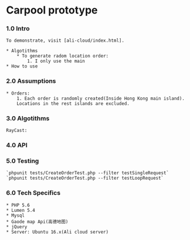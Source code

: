 # Carpool prototype

### 1.0 Intro

    To demonstrate, visit [ali-cloud/index.html].

    * Algotithms
        * To generate radom location order:
            1. I only use the main
    * How to use

### 2.0 Assumptions

    * Orders:
        1. Each order is randomly created(Inside Hong Kong main island).
        Locations in the rest islands are excluded.

### 3.0 Algotithms

    RayCast:

### 4.0 API

### 5.0 Testing

    `phpunit tests/CreateOrderTest.php --filter testSingleRequest`
    `phpunit tests/CreateOrderTest.php --filter testLoopRequest`

### 6.0 Tech Specifics

    * PHP 5.6
    * Lumen 5.4
    * Mysql
    * Gaode map Api(高德地图)
    * jQuery
    * Server: Ubuntu 16.x(Ali cloud server)
